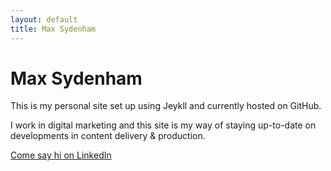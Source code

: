 ```yaml
---
layout: default
title: Max Sydenham 
---
```



# Max Sydenham

This is my personal site set up using Jeykll and currently hosted on GitHub.

I work in digital marketing and this site is my way of staying up-to-date on developments in content delivery & production.

[<i class="fa fa-linkedin-square" aria-hidden="true"></i> Come say hi on LinkedIn](https://www.linkedin.com/in/maxsydenham)
